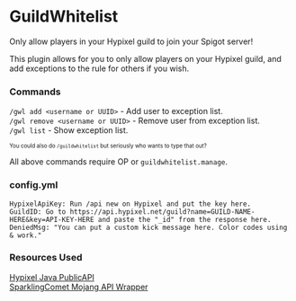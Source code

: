 # GuildWhitelist
Only allow players in your Hypixel guild to join your Spigot server!

This plugin allows for you to only allow players on your Hypixel guild, and add exceptions to the rule for others if you wish.

### Commands
`/gwl add <username or UUID>` - Add user to exception list.\
`/gwl remove <username or UUID>` - Remove user from exception list.\
`/gwl list` - Show exception list.

<sup><sub>You could also do `/guildwhitelist` but seriously who wants to type that out?</sub></sup>

All above commands require OP or `guildwhitelist.manage`.

### config.yml
```
HypixelApiKey: Run /api new on Hypixel and put the key here.
GuildID: Go to https://api.hypixel.net/guild?name=GUILD-NAME-HERE&key=API-KEY-HERE and paste the "_id" from the response here.
DeniedMsg: "You can put a custom kick message here. Color codes using & work."
```

### Resources Used
[Hypixel Java PublicAPI](https://github.com/HypixelDev/PublicAPI) \
[SparklingComet Mojang API Wrapper](https://github.com/SparklingComet/java-mojang-api)